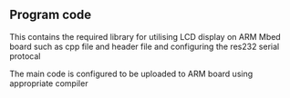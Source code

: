## Program code

This contains the required library for utilising LCD display on ARM Mbed board such as cpp file and header file and configuring the res232 serial protocal

The main code is configured to be uploaded to ARM board using appropriate compiler
